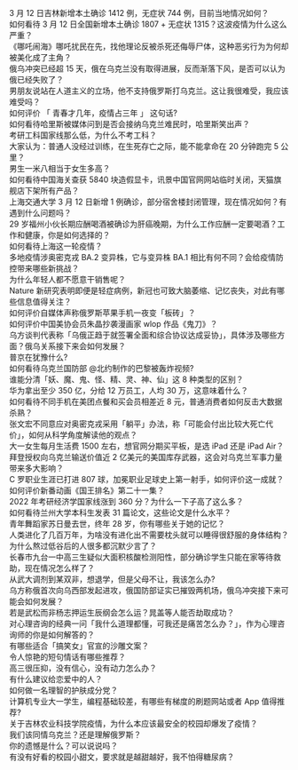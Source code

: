 3 月 12 日吉林新增本土确诊 1412 例，无症状 744 例，目前当地情况如何？  
如何看待 3 月 12 日全国新增本土确诊 1807 + 无症状 1315？这波疫情为什么这么严重？  
《哪吒闹海》哪吒扰民在先，找他理论反被杀死还侮辱尸体，这种恶劣行为为何却被美化成了主角？  
俄乌冲突已经超 15 天，俄在乌克兰没有取得进展，反而渐落下风，是否可以认为俄已经失败了？  
男朋友说站在人道主义的立场，他不支持俄罗斯打乌克兰。这让我很难受，我应该难受吗？  
如何评价 「 青春才几年，疫情占三年 」 这句话?  
如何看待哈里斯被媒体问到是否会接纳乌克兰难民时，哈里斯笑出声？  
考研工科国家线那么低，为什么不考工科？  
大家认为：普通人没经过训练，在生死存亡之际，能不能拿命在 20 分钟跑完 5 公里？  
男生一米八相当于女生多高？  
如何看待中国海关查获 5840 块造假显卡，讯景中国官网网站临时关闭，天猫旗舰店下架所有产品？  
上海交通大学 3 月 12 日新增 1 例确诊，部分宿舍楼封闭管理，现在情况如何？有遇到什么问题吗？  
29 岁福州小伙长期应酬喝酒被确诊为肝癌晚期，为什么工作应酬一定要喝酒？工作和健康，你是如何选择的？  
如何看待上海这一轮疫情？  
多地疫情涉奥密克戎 BA.2 变异株，它与变异株 BA.1 相比有何不同？会给疫情防控带来哪些新挑战？  
为什么年轻人都不愿意干销售呢？  
Nature 新研究表明即便是轻症病例，新冠也可致大脑萎缩、记忆丧失，对此有哪些信息值得关注？  
如何评价自媒体声称俄罗斯苹果手机一夜变「板砖」？  
如何评价中国美协会员朱晶抄袭漫画家 wlop 作品《鬼刀》？  
乌方谈判代表称「乌俄正趋于就签署全面和综合协议达成妥协」，具体涉及哪些方面？俄乌关系接下来会如何发展？  
普京在犹豫什么?  
如何看待乌克兰国防部 @北约制作的巴黎被轰炸视频?  
谁能分清「妖、魔、鬼、怪、精、灵、神、仙」这 8 种类型的区别？  
华为拿出至少 350 亿，分给 12 万员工，人均 30 万，这意味着什么？  
如何看待不同手机在美团点餐和买会员相差近 8 元，普通消费者如何反击大数据杀熟？  
张文宏不同意应对奥密克戎采用「躺平」办法，称「可能会付出比较大死亡代价」，如何从科学角度解读他的观点？  
大一女生每月生活费 1500 左右，想官网分期买平板，是选 iPad 还是 iPad Air？  
拜登授权向乌克兰输送价值近 2 亿美元的美国库存武器，这会对乌克兰军事力量带来多大影响？  
C 罗职业生涯已打进 807 球，加冕职业足球史上第一射手，如何评价这一成就？  
如何评价新番动画《国王排名》第二十一集？  
2022 年考研经济学国家线涨到 360 分？为什么一下子高了这么多？  
如何看待兰州大学本科生发表 31 篇论文，这些论文是什么水平？  
青年舞蹈家苏日曼去世，终年 28 岁，你有哪些关于她的记忆？  
人类进化了几百万年，为啥没有进化出不需要枕头就可以睡得很舒服的身体结构？  
为什么熬过低谷后的人很多都沉默少言了？  
长春市九台一中高三生疑似大面积核酸检测阳性，部分确诊学生只能在家等待救助，现在情况怎么样了？  
从武大调剂到某双非，想退学，但是父母不让，我该怎么办?  
乌方称俄首次向乌西部发起进攻，俄国防部证实已摧毁两机场，俄乌冲突接下来可能会如何发展？  
若是武松而非杨志押运生辰纲会怎么运？晁盖等人能否劫取成功？  
对心理咨询的经典一问「我什么道理都懂，可我还是痛苦怎么办？」，作为心理咨询师的你是如何解答的？  
有哪些适合「搞笑女」官宣的沙雕文案？  
令人惊艳的短句情话有哪些推荐？  
高三很压抑，没有信心，没有动力怎么办？  
有什么建议给恋爱中的人？  
如何做一名理智的护肤成分党？  
计算机专业大一学生，编程基础较差，有哪些有梯度的刷题网站或者 App 值得推荐?  
关于吉林农业科技学院疫情，为什么本应该最安全的校园却爆发了疫情？  
我们该同情乌克兰？还是理解俄罗斯？  
你的遗憾是什么？可以说说吗？  
有没有好看的校园小甜文，要求就是越甜越好，我不怕得糖尿病？  
